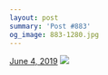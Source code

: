 ```yaml
---
layout: post
summary: 'Post #883'
og_image: 883-1280.jpg
---
```


<p>
  <time>
    <a href="/883">June 4, 2019</a>
  </time>
  <a href="/883">
    <img src="{{ site.assets_url }}/883-640.jpg" srcset="{{ site.assets_url }}/883-320.jpg 320w, {{ site.assets_url }}/883-640.jpg 640w, {{ site.assets_url }}/883-960.jpg 960w, {{ site.assets_url }}/883-1280.jpg 1280w" sizes="(min-width: 700px) 50vw, calc(100vw - 2rem)" />
  </a>
</p>
